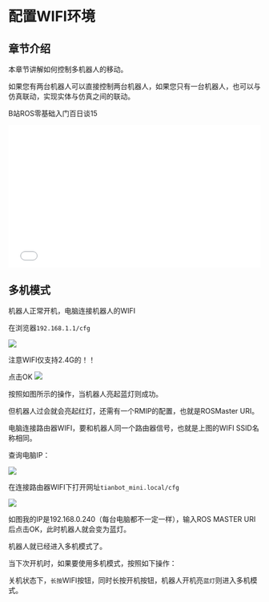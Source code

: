# 配置WIFI环境

## 章节介绍

本章节讲解如何控制多机器人的移动。

如果您有两台机器人可以直接控制两台机器人，如果您只有一台机器人，也可以与仿真联动，实现实体与仿真之间的联动。

B站ROS零基础入门百日谈15

<div style="position: relative; padding-bottom: 56.25%; height: 0;">
  <iframe src="//player.bilibili.com/player.html?aid=250749383&bvid=BV1Gv411G7cQ&cid=413151129&p=1&autoplay=0" frameborder="no" scrolling="no" 
    style="position: absolute; top: 0; left: 0; width: 100%; height: 100%;"></iframe>
</div>

## 多机模式

机器人正常开机，电脑连接机器人的WIFI

在浏览器`192.168.1.1/cfg`

![](https://tianbot-pic.oss-cn-beijing.aliyuncs.com/tianbot-pic/Tianbot-Doc202310211230613.webp)

注意WIFI仅支持2.4G的！！

点击OK
![](https://tianbot-pic.oss-cn-beijing.aliyuncs.com/tianbot-pic/Tianbot-Doc202310211231044.webp)

按照如图所示的操作，当机器人亮起蓝灯则成功。

但机器人过会就会亮起红灯，还需有一个RMIP的配置，也就是ROSMaster URI。

电脑连接路由器WIFI，要和机器人同一个路由器信号，也就是上图的WIFI SSID名称相同。

查询电脑IP：

![](https://tianbot-pic.oss-cn-beijing.aliyuncs.com/tianbot-pic/Tianbot-Doc202310211231715.webp)

在连接路由器WIFI下打开网址`tianbot_mini.local/cfg`

![](https://tianbot-pic.oss-cn-beijing.aliyuncs.com/tianbot-pic/Tianbot-Doc202310211231520.webp)

如图我的IP是192.168.0.240（每台电脑都不一定一样），输入ROS MASTER URI后点击OK，此时机器人就会变为蓝灯。

机器人就已经进入多机模式了。

当下次开机时，如果要使用多机模式，按照如下操作：

关机状态下，`长按`WIFI按钮，同时长按开机按钮，机器人开机亮`蓝灯`则进入多机模式。